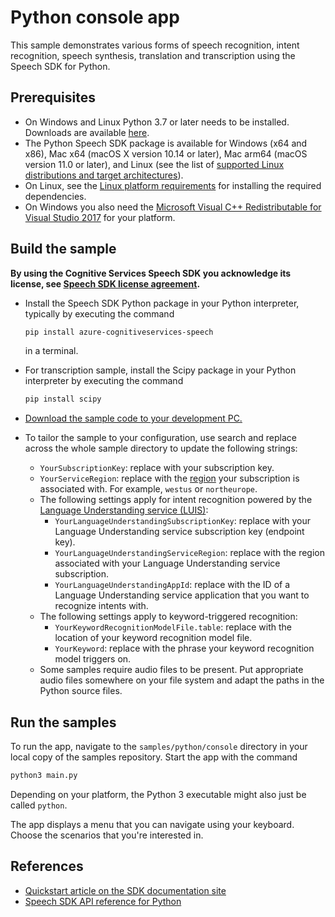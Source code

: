 # Python console app

This sample demonstrates various forms of speech recognition, intent recognition, speech synthesis, translation and transcription using the Speech SDK for Python.

## Prerequisites

* On Windows and Linux Python 3.7 or later needs to be installed. Downloads are available [here](https://www.python.org/downloads/).
* The Python Speech SDK package is available for Windows (x64 and x86), Mac x64 (macOS X version 10.14 or later), Mac arm64 (macOS version 11.0 or later), and Linux (see the list of [supported Linux distributions and target architectures](https://docs.microsoft.com/azure/cognitive-services/speech-service/speech-sdk?tabs=linux)).
* On Linux, see the [Linux platform requirements](https://learn.microsoft.com/azure/ai-services/speech-service/quickstarts/setup-platform?tabs=linux&pivots=programming-language-java#platform-requirements) for installing the required dependencies.
* On Windows you also need the [Microsoft Visual C++ Redistributable for Visual Studio 2017](https://support.microsoft.com/help/2977003/the-latest-supported-visual-c-downloads) for your platform.


## Build the sample

**By using the Cognitive Services Speech SDK you acknowledge its license, see [Speech SDK license agreement](https://aka.ms/csspeech/license).**

* Install the Speech SDK Python package in your Python interpreter, typically by executing the command
  ```sh
  pip install azure-cognitiveservices-speech
  ```
  in a terminal.
* For transcription sample, install the Scipy package in your Python interpreter by executing the command
  ```sh
  pip install scipy
  ```
* [Download the sample code to your development PC.](/README.md#get-the-samples)
* To tailor the sample to your configuration, use search and replace across the whole sample directory to update the following strings:

  * `YourSubscriptionKey`: replace with your subscription key.
  * `YourServiceRegion`: replace with the [region](https://aka.ms/csspeech/region) your subscription is associated with.
    For example, `westus` or `northeurope`.
  * The following settings apply for intent recognition powered by the [Language Understanding service (LUIS)](https://aka.ms/csspeech/luisdocs):
    * `YourLanguageUnderstandingSubscriptionKey`: replace with your Language Understanding service subscription key (endpoint key).
    * `YourLanguageUnderstandingServiceRegion`: replace with the region associated with your Language Understanding service subscription.
    * `YourLanguageUnderstandingAppId`: replace with the ID of a Language Understanding service application that you want to recognize intents with.
  * The following settings apply to keyword-triggered recognition:
    * `YourKeywordRecognitionModelFile.table`: replace with the location of your keyword recognition model file.
    * `YourKeyword`: replace with the phrase your keyword recognition model triggers on.
  * Some samples require audio files to be present. Put appropriate audio files somewhere on your file system and adapt the paths in the Python source files.

## Run the samples

To run the app, navigate to the `samples/python/console` directory in your local copy of the samples repository.
Start the app with the command

```sh
python3 main.py
```

Depending on your platform, the Python 3 executable might also just be called `python`.

The app displays a menu that you can navigate using your keyboard.
Choose the scenarios that you're interested in.

## References

* [Quickstart article on the SDK documentation site](https://docs.microsoft.com/azure/cognitive-services/speech-service/quickstart-python)
* [Speech SDK API reference for Python](https://aka.ms/csspeech/pythonref)
